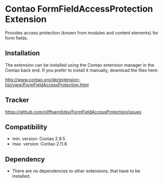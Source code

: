 Contao FormFieldAccessProtection Extension
==========================================

Provides access protection (known from modules and content elements) for form fields.


Installation
------------

The extension can be installed using the Contao extension manager in the Contao
back end. If you prefer to install it manually, download the files here:

http://www.contao.org/de/extension-list/view/FormFieldAccessProtection.html


Tracker
-------

https://github.com/cliffparnitzky/FormFieldAccessProtection/issues


Compatibility
-------------

- min. version: Contao 2.9.5
- max. version: Contao 2.11.6


Dependency
----------

- There are no dependencies to other extensions, that have to be installed.